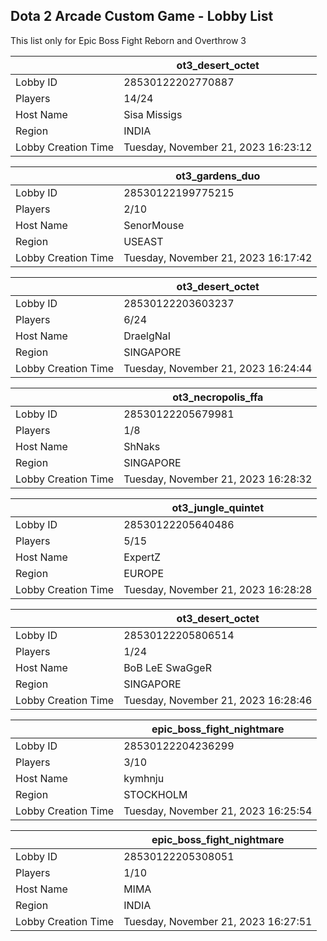 ## Dota 2 Arcade Custom Game - Lobby List

This list only for Epic Boss Fight Reborn and Overthrow 3

|  | ot3_desert_octet |
| ------ | ------ |
| Lobby ID | 28530122202770887 |
| Players | 14/24 |
| Host Name | Sisa Missigs |
| Region | INDIA |
| Lobby Creation Time | Tuesday, November 21, 2023 16:23:12 |


|  | ot3_gardens_duo |
| ------ | ------ |
| Lobby ID | 28530122199775215 |
| Players | 2/10 |
| Host Name | SenorMouse |
| Region | USEAST |
| Lobby Creation Time | Tuesday, November 21, 2023 16:17:42 |


|  | ot3_desert_octet |
| ------ | ------ |
| Lobby ID | 28530122203603237 |
| Players | 6/24 |
| Host Name | DraelgNaI |
| Region | SINGAPORE |
| Lobby Creation Time | Tuesday, November 21, 2023 16:24:44 |


|  | ot3_necropolis_ffa |
| ------ | ------ |
| Lobby ID | 28530122205679981 |
| Players | 1/8 |
| Host Name | ShNaks |
| Region | SINGAPORE |
| Lobby Creation Time | Tuesday, November 21, 2023 16:28:32 |


|  | ot3_jungle_quintet |
| ------ | ------ |
| Lobby ID | 28530122205640486 |
| Players | 5/15 |
| Host Name | ExpertZ |
| Region | EUROPE |
| Lobby Creation Time | Tuesday, November 21, 2023 16:28:28 |


|  | ot3_desert_octet |
| ------ | ------ |
| Lobby ID | 28530122205806514 |
| Players | 1/24 |
| Host Name | BoB LeE SwaGgeR |
| Region | SINGAPORE |
| Lobby Creation Time | Tuesday, November 21, 2023 16:28:46 |


|  | epic_boss_fight_nightmare |
| ------ | ------ |
| Lobby ID | 28530122204236299 |
| Players | 3/10 |
| Host Name | kymhnju |
| Region | STOCKHOLM |
| Lobby Creation Time | Tuesday, November 21, 2023 16:25:54 |


|  | epic_boss_fight_nightmare |
| ------ | ------ |
| Lobby ID | 28530122205308051 |
| Players | 1/10 |
| Host Name | MIMA |
| Region | INDIA |
| Lobby Creation Time | Tuesday, November 21, 2023 16:27:51 |


